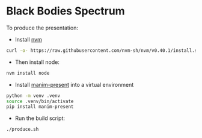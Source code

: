 # Black Bodies Spectrum 

To produce the presentation:
- Install [nvm](https://github.com/nvm-sh/nvm)
```bash
curl -o- https://raw.githubusercontent.com/nvm-sh/nvm/v0.40.1/install.sh | bash
```
- Then install node:
```bash
nvm install node
```
- Install [manim-present](https://pypi.org/project/manim-present/) into a virtual environment
```bash
python -m venv .venv
source .venv/bin/activate
pip install manim-present
```
- Run the build script:
```bash
./produce.sh
```
